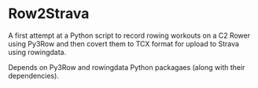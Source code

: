 # Row2Strava
A first attempt at a Python script to record rowing workouts on a C2 Rower using Py3Row and then covert them to TCX format for upload to Strava using rowingdata.

Depends on Py3Row and rowingdata Python packagaes (along with their dependencies).